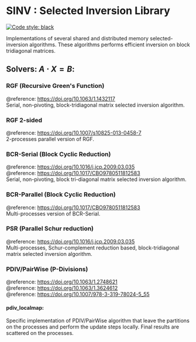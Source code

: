 # SINV : Selected Inversion Library
[![Code style: black](https://img.shields.io/badge/code%20style-black-000000.svg?style=flat-square)](https://github.com/psf/black)

Implementations of several shared and distributed memory selected-inversion algorithms. These algorithms performs efficient inversion on block tridiagonal matrices.

## Solvers: $A \cdot X = B$:
### __RGF__ (Recursive Green's Function)
@reference: https://doi.org/10.1063/1.1432117  
Serial, non-pivoting, block-tridiagonal matrix selected inversion algorithm.
    
### __RGF 2-sided__ 
@reference: https://doi.org/10.1007/s10825-013-0458-7  
2-processes parallel version of RGF.

### __BCR-Serial__ (Block Cyclic Reduction)
@reference: https://doi.org/10.1016/j.jcp.2009.03.035  
@reference: https://doi.org/10.1017/CBO9780511812583  
Serial, non-pivoting, block tri-diagonal matrix selected inversion algorithm. 

### __BCR-Parallel__ (Block Cyclic Reduction)
@reference: https://doi.org/10.1017/CBO9780511812583  
Multi-processes version of BCR-Serial.

### __PSR__ (Parallel Schur reduction)
@reference: https://doi.org/10.1016/j.jcp.2009.03.035  
Multi-processes, Schur-complement reduction based, block-tridiagonal matrix selected inversion algorithm.

### __PDIV/PairWise__ (P-Divisions)
@reference: https://doi.org/10.1063/1.2748621  
@reference: https://doi.org/10.1063/1.3624612  
@reference: https://doi.org/10.1007/978-3-319-78024-5_55  

#### pdiv_localmap: 
Specific implementation of PDIV/PairWise algorithm that leave the partitions on the processes and perform the update steps locally. Final results are scattered on the processes.
